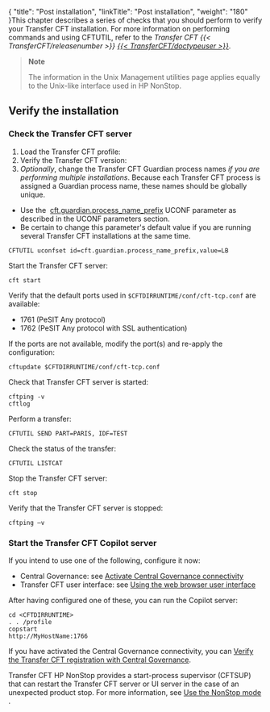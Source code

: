 {
    "title": "Post installation",
    "linkTitle": "Post installation",
    "weight": "180"
}This chapter describes a series of checks that you should perform to verify your Transfer CFT installation. For more information on performing commands and using CFTUTIL, refer to the *Transfer CFT {{< TransferCFT/releasenumber  >}} [{{< TransferCFT/doctypeuser  >}}](https://docs.axway.com/u/documentation/transfer_cft/index.htm?version=3.2.4)*.

> **Note**
>
> The information in the Unix Management utilities page applies equally to the Unix-like interface used in HP NonStop.

## Verify the installation

### Check the Transfer CFT server

1. Load the Transfer CFT profile:
1. Verify the Transfer CFT version:
1. *Optionally*, change the Transfer CFT Guardian process names *if you are performing multiple installations*. Because each Transfer CFT process is assigned a Guardian process name, these names should be globally unique.

- Use the  [cft.guardian.process\_name\_prefix](../intro_os_features/hp_ns_batch#cft.guardian.process_name_prefix) UCONF parameter as described in the UCONF parameters section.
- Be certain to change this parameter's default value if you are running several Transfer CFT installations at the same time.

```
CFTUTIL uconfset id=cft.guardian.process_name_prefix,value=LB
```

Start the Transfer CFT server:

```
cft start
```

Verify that the default ports used in `$CFTDIRRUNTIME/conf/cft-tcp.conf` are available:

- 1761 (PeSIT Any protocol)
- 1762 (PeSIT Any protocol with SSL authentication)

If the ports are not available, modify the port(s) and re-apply the configuration:

```
cftupdate $CFTDIRRUNTIME/conf/cft-tcp.conf
```

Check that Transfer CFT server is started:

```
cftping -v
cftlog
```

Perform a transfer:

```
CFTUTIL SEND PART=PARIS, IDF=TEST
```

Check the status of the transfer:

```
CFTUTIL LISTCAT
```

Stop the Transfer CFT server:

```
cft stop
```

Verify that the Transfer CFT server is stopped:

```
cftping –v
```

### Start the Transfer CFT Copilot server

If you intend to use one of the following, configure it now:

- Central Governance: see [Activate Central Governance connectivity](../../../governance_services_intro/register_cg)
- Transfer CFT user interface: see [Using the web browser user interface](../../../c_intro_userinterfaces/web_copilot_ui)

After having configured one of these, you can run the Copilot server:

```
cd <CFTDIRRUNTIME>
. . /profile
copstart
http://MyHostName:1766
```

If you have activated the Central Governance connectivity, you can [Verify the Transfer CFT registration with Central Governance](../../unix_install_start_here/shared_verify_install#Verify).

Transfer CFT HP NonStop provides a start-process supervisor (CFTSUP) that can restart the Transfer CFT server or UI server in the case of an unexpected product stop. For more information, see <a href="hp_ns_sup" class="MCXref xref">Use the NonStop mode</a> .
